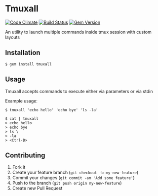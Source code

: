 # Tmuxall

[![Code Climate](https://codeclimate.com/github/v-yarotsky/tmuxall.png)](https://codeclimate.com/github/v-yarotsky/tmuxall)
[![Build Status](https://travis-ci.org/v-yarotsky/tmuxall.png?branch=master)](https://travis-ci.org/v-yarotsky/tmuxall)
[![Gem Version](https://badge.fury.io/rb/tmuxall.png)](http://badge.fury.io/rb/tmuxall)

An utility to launch multiple commands inside tmux session with custom layouts

## Installation

    $ gem install tmuxall

## Usage

Tmuxall accepts commands to execute either via parameters or via stdin

Example usage:

    $ tmuxall 'echo hello' 'echo bye' 'ls -la'

    $ cat | tmuxall
    > echo hello
    > echo bye
    > ls \
    > -la
    > <Ctrl-D>

## Contributing

1. Fork it
2. Create your feature branch (`git checkout -b my-new-feature`)
3. Commit your changes (`git commit -am 'Add some feature'`)
4. Push to the branch (`git push origin my-new-feature`)
5. Create new Pull Request
